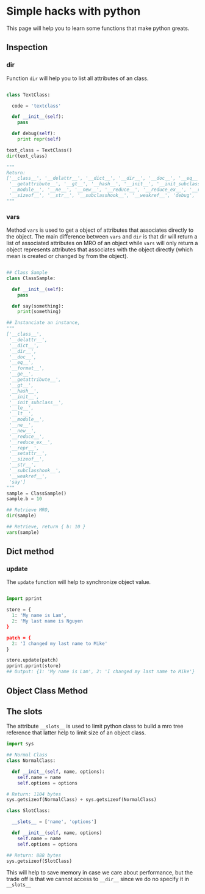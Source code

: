# Simple hacks with python

This page will help you to learn some functions that make python greats.

## Inspection

### dir

Function `dir` will help you to list all attributes of an class.

```python

class TextClass:

  code = 'textclass'

  def __init__(self):
    pass

  def debug(self):
    print repr(self)

text_class = TextClass()
dir(text_class)

"""
Return:
['__class__', '__delattr__', '__dict__', '__dir__', '__doc__', '__eq__', '__format__', '__ge__',
 '__getattribute__', '__gt__', '__hash__', '__init__', '__init_subclass__', '__le__', '__lt__',
 '__module__', '__ne__', '__new__', '__reduce__', '__reduce_ex__', '__repr__','__setattr__',
 '__sizeof__', '__str__', '__subclasshook__', '__weakref__', 'debug', 'x']
"""
```

### vars

Method `vars` is used to get a object of attributes that associates directly to the object. The main difference between `vars` and `dir` is that dir will return a list of associated attributes on MRO of an object while `vars` will only return a object represents attributes that associates with the object directly (which mean is created or changed by from the object).

```python

## Class Sample
class ClassSample:

  def __init__(self):
    pass

  def say(something):
    print(something)

## Instanciate an instance,
"""
['__class__',
 '__delattr__',
 '__dict__',
 '__dir__',
 '__doc__',
 '__eq__',
 '__format__',
 '__ge__',
 '__getattribute__',
 '__gt__',
 '__hash__',
 '__init__',
 '__init_subclass__',
 '__le__',
 '__lt__',
 '__module__',
 '__ne__',
 '__new__',
 '__reduce__',
 '__reduce_ex__',
 '__repr__',
 '__setattr__',
 '__sizeof__',
 '__str__',
 '__subclasshook__',
 '__weakref__',
 'say']
"""
sample = ClassSample()
sample.b = 10

## Retrieve MRO,
dir(sample)

## Retrieve, return { b: 10 }
vars(sample)

```

## Dict method

### update

The `update` function will help to synchronize object value.

```python

import pprint

store = {
  1: 'My name is Lam',
  2: 'My last name is Nguyen
}

patch = {
  2: 'I changed my last name to Mike'
}

store.update(patch)
pprint.pprint(store)
## Output: {1: 'My name is Lam', 2: 'I changed my last name to Mike'}
```

## Object Class Method

## The __slots__

The attribute `__slots__`  is used to limit python class to build a mro tree reference that latter help to limit size of an object class.

```python
import sys

## Normal Class
class NormalClass:

  def __init__(self, name, options):
    self.name = name
    self.options = options

# Return: 1104 bytes
sys.getsizeof(NormalClass) + sys.getsizeof(NormalClass)

class SlotClass:

  __slots__ = ['name', 'options']

  def __init__(self, name, options)
    self.name = name
    self.options = options

## Return: 888 bytes
sys.getsizeof(SlotClass)
```

This will help to save memory in case we care about performance, but the trade off is that we cannot access to `__dir__` since we do no specify it in `__slots__`

